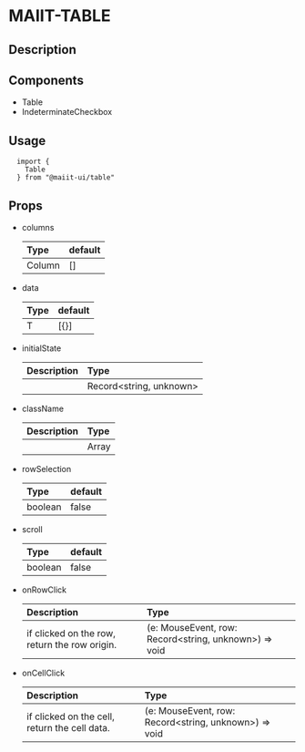 # MAIIT-TABLE

## Description

## Components

- Table
- IndeterminateCheckbox

## Usage

```
  import {
    Table
  } from "@maiit-ui/table"
```

## Props

- columns

  | Type   | default |
  | :----- | :------ |
  | Column | []      |

- data

  | Type | default |
  | :--- | :------ |
  | T    | [{}]    |

- initialState

  | Description | Type                    |
  | :---------- | :---------------------- |
  |             | Record<string, unknown> |

- className

  | Description | Type          |
  | :---------- | :------------ |
  |             | Array<String> |

- rowSelection

  | Type    | default |
  | :------ | :------ |
  | boolean | false   |

- scroll

  | Type    | default |
  | :------ | :------ |
  | boolean | false   |

- onRowClick

  | Description                                   | Type                                                                       |
  | :-------------------------------------------- | :------------------------------------------------------------------------- |
  | if clicked on the row, return the row origin. | (e: MouseEvent<HTMLTableRowElement>, row: Record<string, unknown>) => void |

- onCellClick

  | Description                                   | Type                                                                       |
  | :-------------------------------------------- | :------------------------------------------------------------------------- |
  | if clicked on the cell, return the cell data. | (e: MouseEvent<HTMLTableRowElement>, row: Record<string, unknown>) => void |
